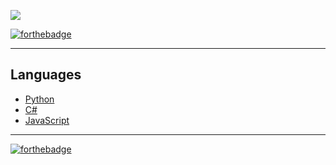 [![](https://jungladigital.com/wp-content/uploads/2019/03/codewars-800-350.png)](https://www.codewars.com/users/pumacens)

[![forthebadge](https://forthebadge.com/images/badges/winter-is-coming.svg)](https://forthebadge.com)

<hr>

## Languages
- [Python](/Python)
- [C#](/CSharp)
- [JavaScript](/JavaScript)

<hr>

[![forthebadge](https://forthebadge.com/images/badges/60-percent-of-the-time-works-every-time.svg)](https://forthebadge.com)